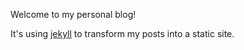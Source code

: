 Welcome to my personal blog!

It's using [jekyll](https://jekyllrb.com/) to transform my posts into a static site.